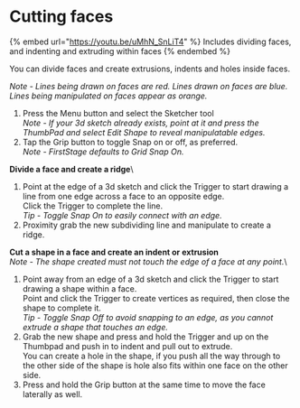 # Cutting faces

{% embed url="https://youtu.be/uMhN_SnLiT4" %}
Includes dividing faces, and indenting and extruding within faces
{% endembed %}

You can divide faces and create extrusions, indents and holes inside faces.

_Note - Lines being drawn on faces are red. Lines drawn on faces are blue. Lines being manipulated on faces appear as orange._

1. Press the Menu button and select the Sketcher tool\
   _Note - If your 3d sketch already exists, point at it and press the ThumbPad and select Edit Shape to reveal manipulatable edges._
2. Tap the Grip button to toggle Snap on or off, as preferred.\
   _Note - FirstStage defaults to Grid Snap On._

**Divide a face and create a ridge**\


1. Point at the edge of a 3d sketch and click the Trigger to start drawing a line from one edge across a face to an opposite edge.\
   Click the Trigger to complete the line.\
   _Tip - Toggle Snap On to easily connect with an edge._
2. Proximity grab the new subdividing line and manipulate to create a ridge.

**Cut a shape in a face and create an indent or extrusion**\
_Note - The shape created must not touch the edge of a face at any point._\


1. Point away from an edge of a 3d sketch and click the Trigger to start drawing a shape within a face.\
   Point and click the Trigger to create vertices as required, then close the shape to complete it.\
   _Tip - Toggle Snap Off to avoid snapping to an edge, as you cannot extrude a shape that touches an edge._
2. Grab the new shape and press and hold the Trigger and up on the Thumbpad and push in to indent and pull out to extrude.\
   You can create a hole in the shape, if you push all the way through to the other side of the shape is hole also fits within one face on the other side.
3. Press and hold the Grip button at the same time to move the face laterally as well.
